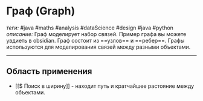 # Граф (Graph)
*теги:* #java #maths #analysis #dataScience #design #java #python 
*описание:* Граф моделирует набор связей. Пример графа вы можете увдиеть в obsidian. Граф состоит из ==узлов== и ==ребер==. Графы используются для моделирования связей между разными объектами.

---

## Область применения
- [[$ Поиск в ширину]] - находит путь и кратчайшее растояние между объектами.
